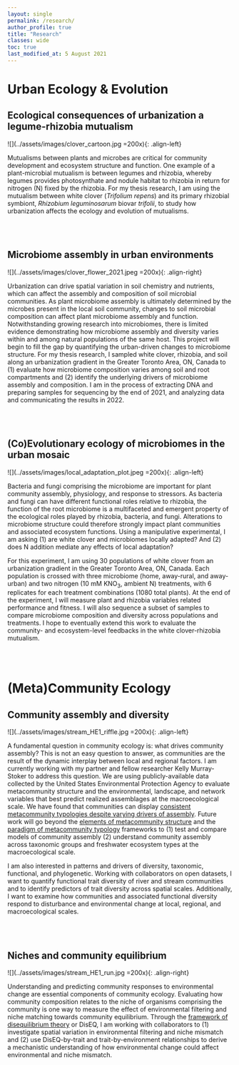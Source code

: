 ```yaml
---
layout: single
permalink: /research/
author_profile: true
title: "Research"
classes: wide
toc: true
last_modified_at: 5 August 2021
---
```


# Urban Ecology & Evolution

## Ecological consequences of urbanization a legume-rhizobia mutualism

![](../assets/images/clover_cartoon.jpg =200x){: .align-left} 

Mutualisms between plants and microbes are critical for community development and ecosystem structure and function. One example of a plant-microbial mutualism is between legumes and rhizobia, whereby legumes provides photosynthate and nodule habitat to rhizobia in return for nitrogen (N) fixed by the rhizobia. For my thesis research, I am using the mutualism between white clover (_Trifolium repens_) and its primary rhizobial symbiont, _Rhizobium leguminosarum_ biovar _trifolii_, to study how urbanization affects the ecology and evolution of mutualisms. 

<br/>
<br/>

## Microbiome assembly in urban environments

![](../assets/images/clover_flower_2021.jpeg =200x){: .align-right} 

Urbanization can drive spatial variation in soil chemistry and nutrients, which can affect the assembly and composition of soil microbial communities. As plant microbiome assembly is ultimately determined by the microbes present in the local soil community, changes to soil microbial composition can affect plant microbiome assembly and function. Notwithstanding growing research into microbiomes, there is limited evidence demonstrating how microbiome assembly and diversity varies within and among natural populations of the same host. This project will begin to fill the gap by quantifying the urban-driven changes to microbiome structure. For my thesis research, I sampled white clover, rhizobia, and soil along an urbanization gradient in the Greater Toronto Area, ON, Canada to (1) evaluate how microbiome composition varies among soil and root compartments and (2) identify the underlying drivers of microbiome assembly and composition. I am in the process of extracting DNA and preparing samples for sequencing by the end of 2021, and analyzing data and communicating the results in 2022.

<br/>
<br/>

## (Co)Evolutionary ecology of microbiomes in the urban mosaic

![](../assets/images/local_adaptation_plot.jpeg =200x){: .align-left} 

Bacteria and fungi comprising the microbiome are important for plant community assembly, physiology, and response to stressors. As bacteria and fungi can have different functional roles relative to rhizobia, the function of the root microbiome is a multifaceted and emergent property of the ecological roles played by rhizobia, bacteria, and fungi. Alterations to microbiome structure could therefore strongly impact plant communities and associated ecosystem functions. Using a manipulative experimental, I am asking (1) are white clover and microbiomes locally adapted? And (2) does N addition mediate any effects of local adaptation?  

For this experiment, I am using 30 populations of white clover from an urbanization gradient in the Greater Toronto Area, ON, Canada. Each population is crossed with three microbiome (home, away-rural, and away-urban) and two nitrogen (10 mM KNO<sub>3</sub>, ambient N) treatments, with 6 replicates for each treatment combinations (1080 total plants). At the end of the experiment, I will measure plant and rhizobia variables related performance and fitness. I will also sequence a subset of samples to compare microbiome composition and diversity across populations and treatments. I hope to eventually extend this work to evaluate the community- and ecosystem-level feedbacks in the white clover-rhizobia mutualism.

<br/>
<br/>

# (Meta)Community Ecology

## Community assembly and diversity

![](../assets/images/stream_HE1_riffle.jpg =200x){: .align-left} 

A fundamental question in community ecology is: what drives community assembly? This is not an easy question to answer, as communities are the result of the dynamic interplay between local and regional factors. I am currently working with my partner and fellow researcher Kelly Murray-Stoker to address this question. We are using publicly-available data collected by the United States Environmental Protection Agency to evaluate metacommunity structure and the environmental, landscape, and network variables that best predict realized assemblages at the macroecological scale. We have found that communities can display [consistent metacommunity typologies despite varying drivers of assembly](https://besjournals.onlinelibrary.wiley.com/doi/full/10.1111/1365-2656.13220). Future work will go beyond the [elements of metacommunity structure](https://onlinelibrary.wiley.com/doi/full/10.1034/j.1600-0706.2002.970210.x) and the [paradigm of metacommunity typology](https://onlinelibrary.wiley.com/doi/full/10.1111/j.1461-0248.2004.00608.x) frameworks to (1) test and compare models of community assembly (2) understand community assembly across taxonomic groups and freshwater ecosystem types at the macroecological scale.  

I am also interested in patterns and drivers of diversity, taxonomic, functional, and phylogenetic. Working with collaborators on open datasets, I want to quantify functional trait diversity of river and stream communities and to identify predictors of trait diversity across spatial scales. Additionally, I want to examine how communities and associated functional diversity respond to disturbance and environmental change at local, regional, and macroecological scales.

<br/>
<br/>
 
## Niches and community equilibrium

![](../assets/images/stream_HE1_run.jpg =200x){: .align-right}

Understanding and predicting community responses to environmental change are essential components of community ecology. Evaluating how community composition relates to the niche of organisms comprising the community is one way to measure the effect of environmental filtering and niche matching towards community equilibrium. Through the [framework of disequilibrium theory](https://esajournals.onlinelibrary.wiley.com/doi/full/10.1890/14-0589.1) or DisEQ, I am working with collaborators to (1) investigate spatial variation in environmental filtering and niche mismatch and (2) use DisEQ-by-trait and trait-by-environment relationships to derive a mechanistic understanding of how environmental change could affect environmental and niche mismatch.
